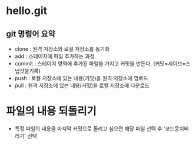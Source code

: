 # hello.git

## git 명령어 요약
- clone : 원격 저장소와 로컬 저장소를 동기화
- add : 스테이지에 파일 추가하는 과정
- commit : 스테이지 영역에 추가된 파일을 가지고 커밋을 만든다. (커밋=세이브=스냅샷을기록)
- push : 로컬 저장소에 있는 내용(커밋)을 원격 저장소에 업로드
- pull : 원격 저장소에 있는 내용(커밋)을 로컬 저장소에 다운로드

# 파일의 내용 되돌리기
- 특정 파일의 내용을 마지막 커밋으로 돌리고 싶으면 해당 파일 선택 후 '코드뭉치버리기' 선택